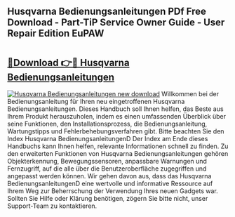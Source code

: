 ## Husqvarna Bedienungsanleitungen PDf Free Download - Part-TiP Service Owner Guide - User Repair Edition EuPAW

# <h2><a href="http://df08yc.blite.top/?on=Husqvarna+Bedienungsanleitungen">🔗Download 👉🔴 Husqvarna Bedienungsanleitungen</a></h2>

[![Husqvarna Bedienungsanleitungen new download](https://i.imgur.com/lujVjoI.png)](http://df08yc.blite.top/?on=Husqvarna+Bedienungsanleitungen)
Willkommen bei der Bedienungsanleitung für Ihren neu eingetroffenen Husqvarna Bedienungsanleitungen. Dieses Handbuch soll Ihnen helfen, das Beste aus Ihrem Produkt herauszuholen, indem es einen umfassenden Überblick über seine Funktionen, den Installationsprozess, die Bedienungsanleitung, Wartungstipps und Fehlerbehebungsverfahren gibt. Bitte beachten Sie den Index Husqvarna BedienungsanleitungenD Der Index am Ende dieses Handbuchs kann Ihnen helfen, relevante Informationen schnell zu finden. Zu den erweiterten Funktionen von Husqvarna Bedienungsanleitungen gehören Objekterkennung, Bewegungssensoren, anpassbare Warnungen und Fernzugriff, auf die alle über die Benutzeroberfläche zugegriffen und angepasst werden können. Wir gehen davon aus, dass das Husqvarna BedienungsanleitungenD eine wertvolle und informative Ressource auf Ihrem Weg zur Beherrschung der Verwendung Ihres neuen Gadgets war. Sollten Sie Hilfe oder Klärung benötigen, zögern Sie bitte nicht, unser Support-Team zu kontaktieren.

